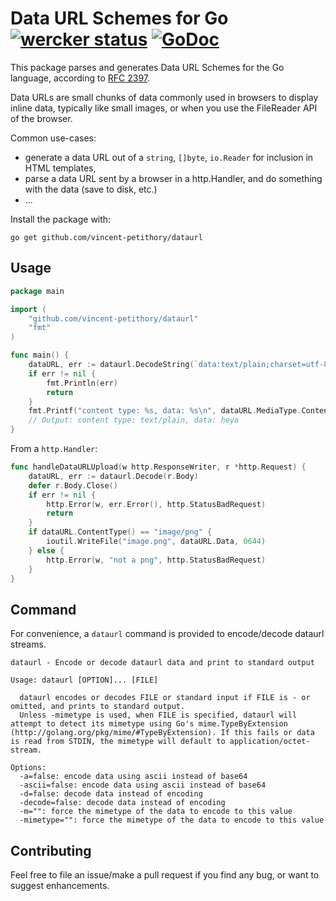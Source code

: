 # Data URL Schemes for Go [![wercker status](https://app.wercker.com/status/6f9a2e144dfcc59e862c52459b452928/s "wercker status")](https://app.wercker.com/project/bykey/6f9a2e144dfcc59e862c52459b452928) [![GoDoc](https://godoc.org/github.com/vincent-petithory/dataurl?status.png)](https://godoc.org/github.com/vincent-petithory/dataurl)

This package parses and generates Data URL Schemes for the Go language, according to [RFC 2397](http://tools.ietf.org/html/rfc2397).

Data URLs are small chunks of data commonly used in browsers to display inline data,
typically like small images, or when you use the FileReader API of the browser.

Common use-cases:

 * generate a data URL out of a `string`, `[]byte`, `io.Reader` for inclusion in HTML templates,
 * parse a data URL sent by a browser in a http.Handler, and do something with the data (save to disk, etc.)
 * ...

Install the package with:
~~~
go get github.com/vincent-petithory/dataurl
~~~

## Usage

~~~ go
package main

import (
	"github.com/vincent-petithory/dataurl"
	"fmt"
)

func main() {
	dataURL, err := dataurl.DecodeString(`data:text/plain;charset=utf-8;base64,aGV5YQ==`)
	if err != nil {
		fmt.Println(err)
		return
	}
	fmt.Printf("content type: %s, data: %s\n", dataURL.MediaType.ContentType(), string(dataURL.Data))
	// Output: content type: text/plain, data: heya
}
~~~

From a `http.Handler`:

~~~ go
func handleDataURLUpload(w http.ResponseWriter, r *http.Request) {
	dataURL, err := dataurl.Decode(r.Body)
	defer r.Body.Close()
	if err != nil {
		http.Error(w, err.Error(), http.StatusBadRequest)
		return
	}
	if dataURL.ContentType() == "image/png" {
		ioutil.WriteFile("image.png", dataURL.Data, 0644)
	} else {
		http.Error(w, "not a png", http.StatusBadRequest)
	}
}
~~~

## Command

For convenience, a `dataurl` command is provided to encode/decode dataurl streams.

~~~
dataurl - Encode or decode dataurl data and print to standard output

Usage: dataurl [OPTION]... [FILE]

  dataurl encodes or decodes FILE or standard input if FILE is - or omitted, and prints to standard output.
  Unless -mimetype is used, when FILE is specified, dataurl will attempt to detect its mimetype using Go's mime.TypeByExtension (http://golang.org/pkg/mime/#TypeByExtension). If this fails or data is read from STDIN, the mimetype will default to application/octet-stream.

Options:
  -a=false: encode data using ascii instead of base64
  -ascii=false: encode data using ascii instead of base64
  -d=false: decode data instead of encoding
  -decode=false: decode data instead of encoding
  -m="": force the mimetype of the data to encode to this value
  -mimetype="": force the mimetype of the data to encode to this value
~~~

## Contributing

Feel free to file an issue/make a pull request if you find any bug, or want to suggest enhancements.

